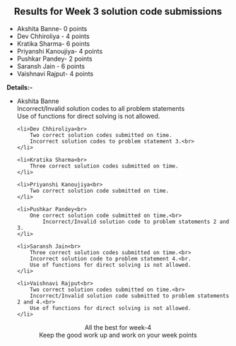 <div align="center">
    <h2>Results for Week 3 solution code submissions</h2>
</div>

<ul>
	<li>Akshita Banne- 0 points</li>
	<li>Dev Chhiroliya - 4 points</li>
	<li>Kratika Sharma- 6 points</li>
	<li>Priyanshi Kanoujiya- 4 points</li>
	<li>Pushkar Pandey- 2 points</li>
	<li>Saransh Jain - 6 points</li>
	<li>Vaishnavi Rajput- 4 points</li>
</ul>

<p><b>Details:-</b></p>
<ul>
	<li>Akshita Banne<br>
		Incorrect/Invalid solution codes to all problem statements<br>
		Use of functions for direct solving is not allowed.
	</li>

	<li>Dev Chhiroliya<br>
		Two correct solution codes submitted on time.
		Incorrect solution codes to problem statement 3.<br>
	</li>

	<li>Kratika Sharma<br>
		Three correct solution codes submitted on time.
	</li>

	<li>Priyanshi Kanoujiya<br>
		Two correct solution code submitted on time.
	</li>

	<li>Pushkar Pandey<br>
		One correct solution code submitted on time.<br>
        	Incorrect/Invalid solution code to problem statements 2 and 3.
	</li>

	<li>Saransh Jain<br>
		Three correct solution codes submitted on time.<br>
		Incorrect solution code to problem statement 4.<br.
		Use of functions for direct solving is not allowed.
	</li>

	<li>Vaishnavi Rajput<br>
		Two correct solution codes submitted on time.<br>
		Incorrect/Invalid solution code submitted to problem statements 2 and 4.<br>
		Use of functions for direct solving is not allowed.
	</li>
</ul>

<div align= "center"> All the best for week-4<br> Keep the good work up and work on your week points</div>
